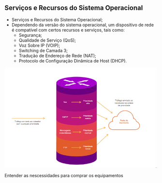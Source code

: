 

## Serviços e Recursos do Sistema Operacional

* Serviços e Recursos do Sistema Operacional;
* Dependendo da versão do sistema operacional, um dispositivo de rede é compatível com certos recursos e serviços, tais como:
    * Segurança;
    * Qualidade de Serviço (QoS);
    * Voz Sobre IP (VOIP);
    * Switching de Camada 3;
    * Tradução de Endereço de Rede (NAT);
    * Protocolo de Configuração Dinâmica de Host (DHCP).


![prioridade](./IMGs/08/Prioridade.png)



Entender as nescessidades para comprar
os equipamentos



